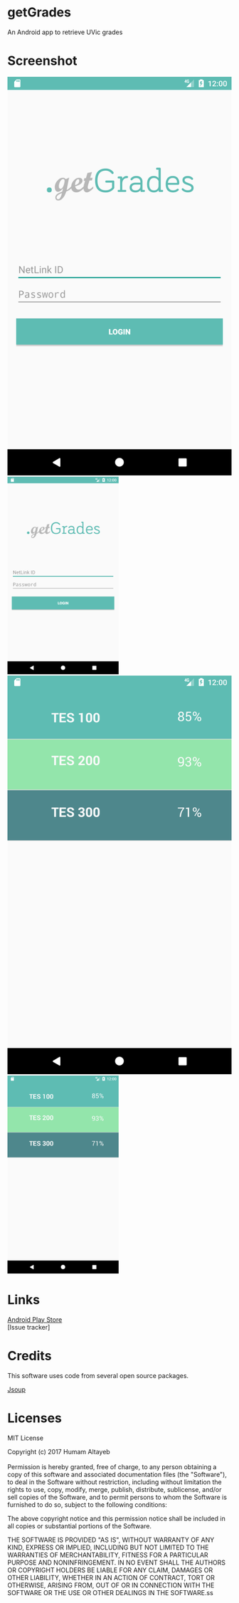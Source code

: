 # getGrades
An Android app to retrieve UVic grades<br />
# Screenshot
![Screenshot1](https://github.com/htayeb/getGrades/blob/master/Screenshot_1.png)
<img src="https://github.com/htayeb/getGrades/blob/master/Screenshot_1.png" width="250">
![Screenshot2](https://github.com/htayeb/getGrades/blob/master/Screenshot_2.png)
<img src="https://github.com/htayeb/getGrades/blob/master/Screenshot_2.png" width="250">
# Links

[Android Play Store](https://play.google.com/store/apps/details?id=mypage.getgrades&hl=en) <br>
[Issue tracker]<br>

# Credits

This software uses code from several open source packages.<br>

[Jsoup](https://github.com/jhy/jsoup) <br>

# Licenses

MIT License<br />

Copyright (c) 2017 Humam Altayeb<br /><br />
Permission is hereby granted, free of charge, to any person obtaining a copy
of this software and associated documentation files (the "Software"), to deal
in the Software without restriction, including without limitation the rights
to use, copy, modify, merge, publish, distribute, sublicense, and/or sell
copies of the Software, and to permit persons to whom the Software is
furnished to do so, subject to the following conditions:<br />

The above copyright notice and this permission notice shall be included in all
copies or substantial portions of the Software.<br />

THE SOFTWARE IS PROVIDED "AS IS", WITHOUT WARRANTY OF ANY KIND, EXPRESS OR
IMPLIED, INCLUDING BUT NOT LIMITED TO THE WARRANTIES OF MERCHANTABILITY,
FITNESS FOR A PARTICULAR PURPOSE AND NONINFRINGEMENT. IN NO EVENT SHALL THE
AUTHORS OR COPYRIGHT HOLDERS BE LIABLE FOR ANY CLAIM, DAMAGES OR OTHER
LIABILITY, WHETHER IN AN ACTION OF CONTRACT, TORT OR OTHERWISE, ARISING FROM,
OUT OF OR IN CONNECTION WITH THE SOFTWARE OR THE USE OR OTHER DEALINGS IN THE
SOFTWARE.ss
